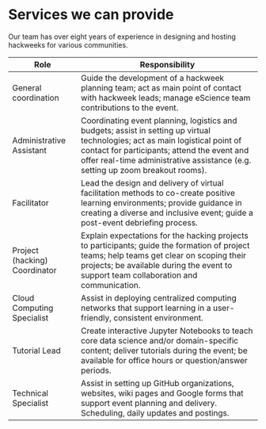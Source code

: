 # Services we can provide

Our team has over eight years of experience in designing and hosting hackweeks for various communities. 

| Role                          | Responsibility                                                                                                                                                                                                                                                   |
|-------------------------------|------------------------------------------------------------------------------------------------------------------------------------------------------------------------------------------------------------------------------------------------------------------|
| General coordination          | Guide the development of a hackweek planning team; act as main point of contact with hackweek leads; manage eScience team contributions to the event.                                                                                                            |
| Administrative Assistant      | Coordinating event planning, logistics and budgets; assist in setting up virtual technologies; act as main logistical point of contact for participants; attend the event and offer real-time administrative assistance (e.g. setting up zoom breakout rooms).   |
| Facilitator                   | Lead the design and delivery of virtual facilitation methods to co-create positive learning environments; provide guidance in creating a diverse and inclusive event; guide a post-event debriefing process.                                                     |
| Project (hacking) Coordinator | Explain expectations for the hacking projects to participants; guide the formation of project teams; help teams get clear on scoping their projects; be available during the event to support team collaboration and communication.                              |
| Cloud Computing Specialist    | Assist in deploying centralized computing networks that support learning in a user-friendly, consistent environment.                                                                                                                                             |
| Tutorial Lead                 | Create interactive Jupyter Notebooks to teach core data science and/or domain-specific content; deliver tutorials during the event; be available for office hours or question/answer periods.                                                                    |
| Technical Specialist          | Assist in setting up GitHub organizations, websites, wiki pages and Google forms that support event planning and delivery. Scheduling, daily updates and postings.                                                                                               |